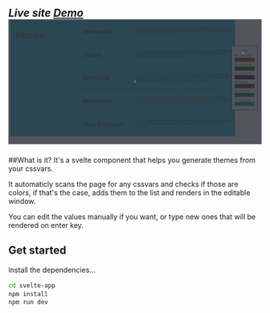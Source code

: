 *Live site [Demo](https://colorify-svelte.netlify.app/)*
![alt text](https://raw.githubusercontent.com/ohbob/colorify-svelte/master/public/1.gif)
---
##What is it? 
It's a svelte component that helps you generate themes from your cssvars.

It automaticly scans the page for any cssvars and checks if those are colors, if that's the case, adds them to the list and renders in the editable window.

You can edit the values manually if you want, or type new ones that will be rendered on enter key.


## Get started

Install the dependencies...

```bash
cd svelte-app
npm install
npm run dev
```
